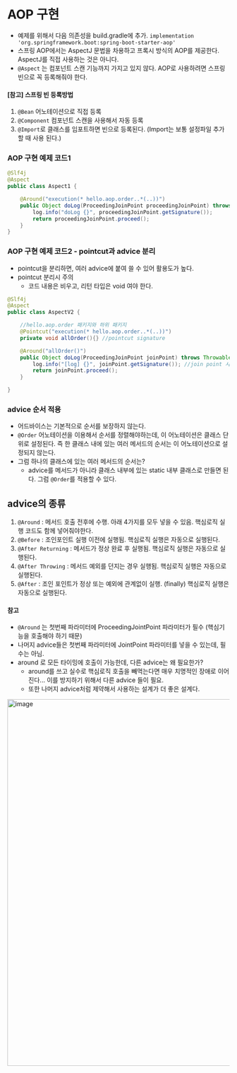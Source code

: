 # AOP 구현
 * 예제를 위해서 다음 의존성을 build.gradle에 추가. `implementation 'org.springframework.boot:spring-boot-starter-aop'`
 * 스프링 AOP에서는 AspectJ 문법을 차용하고 프록시 방식의 AOP를 제공한다. AspectJ를 직접 사용하는 것은 아니다.
 * `@Aspect` 는 컴포넌트 스캔 기능까지 가지고 있지 않다. AOP로 사용하려면 스프링 빈으로 꼭 등록해줘야 한다.

#### [참고] 스프링 빈 등록방법
1. `@Bean` 어노테이션으로 직접 등록
2. `@Component` 컴포넌트 스캔을 사용해서 자동 등록
3. `@Import`로 클래스를 임포트하면 빈으로 등록된다. (Import는 보통 설정파일 추가할 때 사용 된다.)


### AOP 구현 예제 코드1

```java
@Slf4j
@Aspect
public class Aspect1 {

    @Around("execution(* hello.aop.order..*(..))")
    public Object doLog(ProceedingJoinPoint proceedingJoinPoint) throws Throwable {
        log.info("doLog {}", proceedingJoinPoint.getSignature());
        return proceedingJoinPoint.proceed();
    }
}

```


### AOP 구현 예제 코드2 - pointcut과 advice 분리
 * pointcut을 분리하면, 여러 advice에 붙여 쓸 수 있어 활용도가 높다.
 * pointcut 분리시 주의
    * 코드 내용은 비우고, 리턴 타입은 void 여야 한다. 
```java
@Slf4j
@Aspect
public class AspectV2 {

    //hello.aop.order 패키지와 하위 패키지
    @Pointcut("execution(* hello.aop.order..*(..))")
    private void allOrder(){} //pointcut signature

    @Around("allOrder()")
    public Object doLog(ProceedingJoinPoint joinPoint) throws Throwable {
        log.info("[log] {}", joinPoint.getSignature()); //join point 시그니처
        return joinPoint.proceed();
    }

}
```

### advice 순서 적용
 * 어드바이스는 기본적으로 순서를 보장하지 않는다.
 * `@Order` 어노테이션을 이용해서 순서를 정렬해야하는데, 이 어노테이션은 클래스 단위로 설정된다. 즉 한 클래스 내에 있는 여러 메서드의 순서는 이 어노테이션으로 설정되지 않는다.
 * 그럼 하나의 클래스에 있는 여러 메서드의 순서는?
    * advice를 메서드가 아니라 클래스 내부에 있는 static 내부 클래스로 만들면 된다. 그럼 `@Order`를 적용할 수 있다.


## advice의 종류
1. `@Around` : 메서드 호출 전후에 수행. 아래 4가지를 모두 넣을 수 있음.  핵심로직 실행 코드도 함께 넣어줘야한다.
2. `@Before` : 조인포인트 실행 이전에 실행됨. 핵심로직 실행은 자동으로 실행된다.
3. `@After Returning` : 메서드가 정상 완료 후 실행됨. 핵심로직 실행은 자동으로 실행된다.
4. `@After Throwing` : 메서드 예외를 던지는 경우 실행됨. 핵심로직 실행은 자동으로 실행된다.
5. `@After` : 조인 포인트가 정상 또는 예외에 관계없이 실행. (finally) 핵심로직 실행은 자동으로 실행된다.



#### 참고
 * `@Around` 는 첫번째 파라미터에 ProceedingJointPoint 파라미터가 필수 (핵심기능을 호출해야 하기 때문)
 * 나머지 advice들은 첫번째 파라미터에 JointPoint 파라미터를 넣을 수 있는데, 필수는 아님.
 * around 로 모든 타이밍에 호출이 가능한데, 다른 advice는 왜 필요한가?
    * around를 쓰고 실수로 핵심로직 호출을 빼먹는다면 매우 치명적인 장애로 이어진다... 이를 방지하기 위해서 다른 advice 들이 필요.
    * 또한 나머지 advice처럼 제약해서 사용하는 설계가 더 좋은 설계다.

<img width="830" alt="image" src="https://user-images.githubusercontent.com/48814463/209092595-0cdb7045-7df4-4cc0-9a69-316e45e080dd.png">

